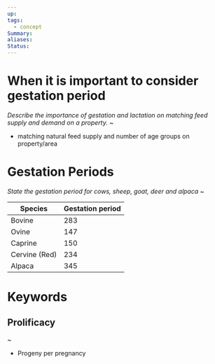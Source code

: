 ```yaml
---
up: 
tags:
  - concept
Summary: 
aliases: 
Status:
---
```

# When it is important to consider gestation period
*Describe the importance of gestation and lactation on matching feed supply and demand on a property.*
~
- matching natural feed supply and number of age groups on property/area

# Gestation Periods
*State the gestation period for cows, sheep, goat, deer and alpaca*
~

| Species       | Gestation period |
| ------------- | ---------------- |
| Bovine        | 283              |
| Ovine         | 147              |
| Caprine       | 150              |
| Cervine (Red) | 234              |
| Alpaca        | 345              |

# Keywords

## Prolificacy
~
- Progeny per pregnancy


